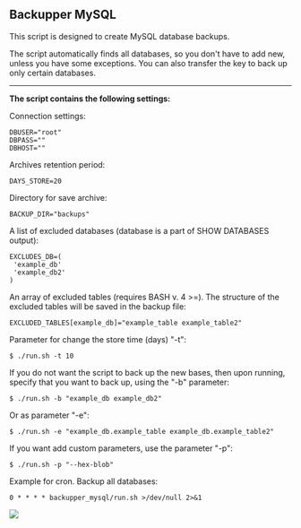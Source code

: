 Backupper MySQL
---------------
This script is designed to create MySQL database backups.

The script automatically finds all databases, so you don't have to add new, unless you have some exceptions. You can also transfer the key to back up only certain databases.

----------

**The script contains the following settings:**

Connection settings:

    DBUSER="root"
    DBPASS=""
    DBHOST=""

Archives retention period:

    DAYS_STORE=20

Directory for save archive:

    BACKUP_DIR="backups"

A list of excluded databases (database is a part of SHOW DATABASES output):

    EXCLUDES_DB=(
     'example_db'
     'example_db2'
    )
    
An array of excluded tables (requires BASH v. 4 >=). 
The structure of the excluded tables will be saved in the backup file:

    EXCLUDED_TABLES[example_db]="example_table example_table2"
    
Parameter for change the store time (days) "-t":

    $ ./run.sh -t 10

If you do not want the script to back up the new bases, then upon running, specify that you want to back up, using the "-b" parameter:

    $ ./run.sh -b "example_db example_db2"
    
Or as parameter "-e":

    $ ./run.sh -e "example_db.example_table example_db.example_table2"
    
If you want add custom parameters, use the parameter "-p":

    $ ./run.sh -p "--hex-blob"
    
Example for cron. Backup all databases:

    0 * * * * backupper_mysql/run.sh >/dev/null 2>&1
    
![](https://raw.githubusercontent.com/wdda/backupper_mysql/master/example.gif)